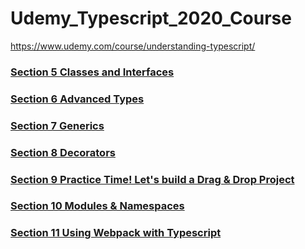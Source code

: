 # Udemy_Typescript_2020_Course

https://www.udemy.com/course/understanding-typescript/

### [Section 5 Classes and Interfaces](./section5_classes_and_interfaces.md)

### [Section 6 Advanced Types](./section6_advanced_types.md)

### [Section 7 Generics](./section7_generics.md)

### [Section 8 Decorators](./section8_decorators.md)

### [Section 9 Practice Time! Let's build a Drag & Drop Project](./section9_dragDropProject.md)

### [Section 10 Modules & Namespaces](./section10_modules_namespaces.md)

### [Section 11 Using Webpack with Typescript](./section11_webpack)
